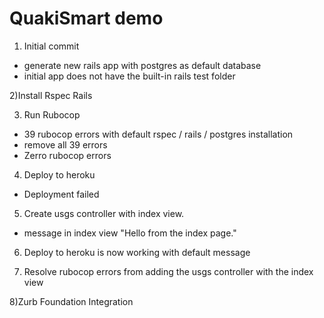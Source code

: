 # QuakiSmart demo

1) Initial commit

* generate new rails app with postgres as default database
* initial app does not have the built-in rails test folder

2)Install Rspec Rails

3) Run Rubocop

* 39 rubocop errors with default rspec / rails / postgres installation
* remove all 39 errors
* Zerro rubocop errors

4) Deploy to heroku

* Deployment failed

5) Create usgs controller with index view.

* message in index view "Hello from the index page."

6) Deploy to heroku is now working with default message

7) Resolve rubocop errors from adding the usgs controller with the index view

8)Zurb Foundation Integration